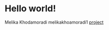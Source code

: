 # Hello world!

Melika Khodamoradi melikakhoamoradi1 [project](https://github.com/melikakhodamoradi1/Hello-World.git)
